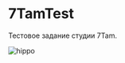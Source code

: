 # 7TamTest
Тестовое задание студии 7Tam.

![hippo](https://media.giphy.com/media/v1.Y2lkPTc5MGI3NjExODkyYWMxNzJmNjViYTdlM2Q4MjNkMDFlZTA4ZWZhYTIxMzViMDlkNCZlcD12MV9pbnRlcm5hbF9naWZzX2dpZklkJmN0PWc/hPbYbRqTe1YvPlanU2/giphy.gif)
